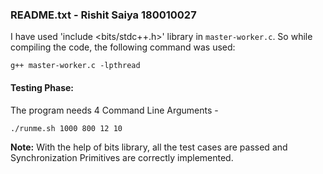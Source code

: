 ### README.txt - Rishit Saiya 180010027

I have used 'include <bits/stdc++.h>' library in `master-worker.c`. So while compiling the code, the following command was used:

```
g++ master-worker.c -lpthread
```

#### Testing Phase:

The program needs 4 Command Line Arguments - 

```
./runme.sh 1000 800 12 10
```


<strong>Note:</strong> With the help of bits library, all the test cases are passed and Synchronization Primitives are correctly implemented.
